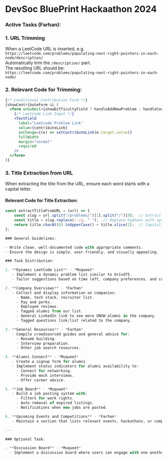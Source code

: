 # DevSoc BluePrint Hackaathon 2024
### Active Tasks (Farhan):
### 1. URL Trimming
When a LeetCode URL is inserted, e.g.  
`https://leetcode.com/problems/populating-next-right-pointers-in-each-node/description/`  
Automatically trim the `/description/` part.  
The resulting URL should be:  
`https://leetcode.com/problems/populating-next-right-pointers-in-each-node/`

### 2. Relevant Code for Trimming:

```jsx
{/* Conditional Contribution Form */}
{showContributeForm && (
  <form onSubmit={showDifficultyField ? handleAddNewProblem : handleContribute} style={{ marginTop: '16px' }}>
    {/* Leetcode Link Input */}
    <TextField
      label="Leetcode Problem Link"
      value={contributeLink}
      onChange={(e) => setContributeLink(e.target.value)}
      fullWidth
      margin="normal"
      required
    />
  </form>
)}
```

### 3. Title Extraction from URL
When extracting the title from the URL, ensure each word starts with a capital letter.

#### Relevant Code for Title Extraction:
```javascript
const extractTitleFromURL = (url) => {
    const slug = url.split("/problems/")[1].split("/")[0];  // Extract the problem slug
    const title = slug.replace(/-/g, " ");  // Replace hyphens with spaces
    return title.charAt(0).toUpperCase() + title.slice(1);  // Capitalize the first letter
};

### General Guidelines:

- Write clean, well-documented code with appropriate comments.
- Ensure the design is simple, user-friendly, and visually appealing.

### Task Distribution:

1. **Dynamic LeetCode List** - *Muqueet*
   - Implement a dynamic problem list similar to Grind75.
   - Tailor suggestions based on time left, company preferences, and current preparation level.

2. **Company Overviews** - *Farhan*
   - Collect and display information on companies:
     - Name, tech stack, recruiter list.
     - Pay and perks.
     - Employee reviews.
     - Tagged alumni from our list.
     - General LinkedIn link to see more UNSW alumni in the company.
     - Tagged questions link/list related to the company.

3. **General Resources** - *Farhan*
   - Compile crowdsourced guides and general advice for:
     - Resume building.
     - Interview preparation.
     - Other job search resources.

4. **Alumni Connect** - *Muqueet*
   - Create a signup form for alumni.
   - Implement status indicators for alumni availability to:
     - Connect for networking.
     - Provide mock interviews.
     - Offer career advice.

5. **Job Board** - *Muqueet*
   - Build a job posting system with:
     - Filters for work rights.
     - Auto-removal of expired listings.
     - Notifications when new jobs are posted.

6. **Upcoming Events and Competitions** - *Farhan*
   - Maintain a section that lists relevant events, hackathons, or competitions.

---

### Optional Task:

- **Discussion Board** - *Muqueet*
  - Implement a discussion board where users can engage with one another.


